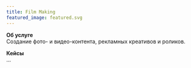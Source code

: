 ```yaml
---
title: Film Making
featured_image: featured.svg
---
```


<strong class="accent">Об услуге</strong>  
Создание фото- и видео-контента, рекламных креативов и роликов.

<strong class="accent">Кейсы</strong>  
...